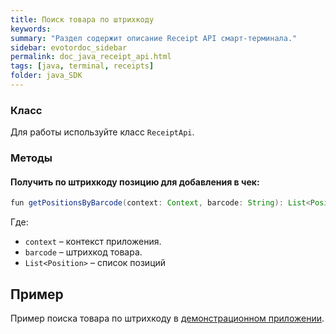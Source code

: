 ```yaml
---
title: Поиск товара по штрихкоду
keywords:
summary: "Раздел содержит описание Receipt API смарт-терминала."
sidebar: evotordoc_sidebar
permalink: doc_java_receipt_api.html
tags: [java, terminal, receipts]
folder: java_SDK
---
```


### Класс

Для работы используйте класс `ReceiptApi`.

### Методы

#### Получить по штрихкоду позицию для добавления в чек:

```java
fun getPositionsByBarcode(context: Context, barcode: String): List<Position>
```

Где:

* `context` – контекст приложения.
* `barcode` – штрихкод товара.
* `List<Position>` – список позиций

## Пример

Пример поиска товара по штрихкоду в [демонстрационном приложении](https://github.com/evotor/evotor-api-example/blob/master/app/src/main/java/ru/qualitylab/evotor/evotortest6/InventoryApiActivity.java).
